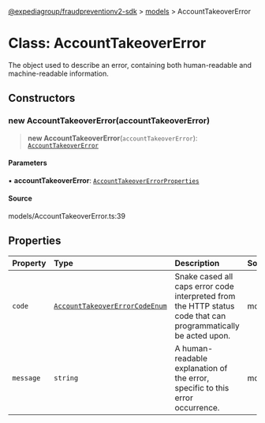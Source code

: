 [@expediagroup/fraudpreventionv2-sdk](../../index.md) > [models](../index.md) > AccountTakeoverError

# Class: AccountTakeoverError

The object used to describe an error, containing both human-readable and machine-readable information.

## Constructors

### new AccountTakeoverError(accountTakeoverError)

> **new AccountTakeoverError**(`accountTakeoverError`): [`AccountTakeoverError`](AccountTakeoverError.md)

#### Parameters

▪ **accountTakeoverError**: [`AccountTakeoverErrorProperties`](../interfaces/AccountTakeoverErrorProperties.md)

#### Source

models/AccountTakeoverError.ts:39

## Properties

| Property | Type | Description | Source |
| :------ | :------ | :------ | :------ |
| `code` | [`AccountTakeoverErrorCodeEnum`](../type-aliases/AccountTakeoverErrorCodeEnum.md) | Snake cased all caps error code interpreted from the HTTP status code that can programmatically be acted upon. | models/AccountTakeoverError.ts:32 |
| `message` | `string` | A human-readable explanation of the error, specific to this error occurrence. | models/AccountTakeoverError.ts:37 |
